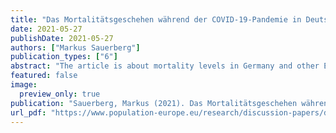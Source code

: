 ```yaml
---
title: "Das Mortalitätsgeschehen während der COVID-19-Pandemie in Deutschland und anderen europäischen Ländern"
date: 2021-05-27
publishDate: 2021-05-27
authors: ["Markus Sauerberg"]
publication_types: ["6"]
abstract: "The article is about mortality levels in Germany and other European countries during the COVID-19 pandemic. The work was supported by Max-Planck-Gesellschaft  zur  Förderung  der  Wissenschaften e. V. im Namen des Netzwerks „Population Europe‟ and Bundesministerium für Familie, Senioren, Frauen und Jugend."
featured: false
image:
  preview_only: true
publication: "Sauerberg, Markus (2021). Das Mortalitätsgeschehen während der COVID-19-Pandemie in Deutschland und anderen europäischen Ländern. In: Lines, E. (2021). *Post-Pandemic Populations: Die soziodemografischen Folgen  der COVID-19-Pandemie in Deutschland*, Discussion Paper No. 13, Berlin: Max Planck Society/Population Europe."
url_pdf: "https://www.population-europe.eu/research/discussion-papers/discussion-paper-no-13-post-pandemic-populations"
---
```


